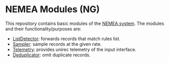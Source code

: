 # NEMEA Modules (NG)

This repository contains basic modules of the [NEMEA
system](https://github.com/CESNET/Nemea). The modules and their
functionality/purposes are:

* [ListDetector](modules/listdetector/): forwards records that match rules list.
* [Sampler](modules/sampler/): sample records at the given rate.
* [Telemetry](modules/telemetry/): provides unirec telemetry of the input interface.
* [Deduplicator](modules/deduplicator/): omit duplicate records.
